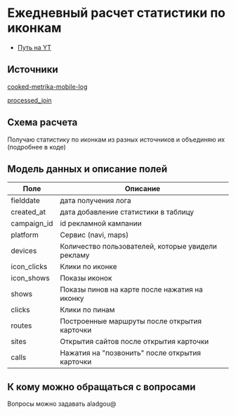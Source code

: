 # Ежедневный расчет статистики по иконкам
- [Путь на YT](https://yt.yandex-team.ru/hahn/navigation?sort=asc-false,field-name&path=//home/maps/analytics/datasets/user-profiles-samples/30d1p)

## Источники
[cooked-metrika-mobile-log](https://yt.yandex-team.ru/hahn/navigation?path=//home/maps/analytics/logs/cooked-metrika-mobile-log/)

[processed_join](https://yt.yandex-team.ru/hahn/navigation?path=//home/geoadv/statistics/clicks/processed_join/)

## Схема расчета
Получаю статистику по иконкам из разных источников и объединяю их (подробнее в коде)

## Модель данных и описание полей

|Поле|Описание|
|----|----|
| fielddate| дата получения лога|
| created_at| дата добавление статистики в таблицу|
| campaign_id| id рекламной кампании |
| platform| Сервис (navi, maps)|
| devices| Количество пользователей, которые увидели рекламу|
| icon_clicks| Клики по иконке|
| icon_shows| Показы иконок|
| shows|Показы пинов на карте после нажатия на иконку |
| clicks|Клики по пинам |
| routes|Построенные маршруты после открытия карточки |
| sites| Открытия сайтов после открытия карточки|
| calls| Нажатия на "позвонить" после открытия карточки|

## К кому можно обращаться с вопросами

Вопросы можно задавать aladgou@
